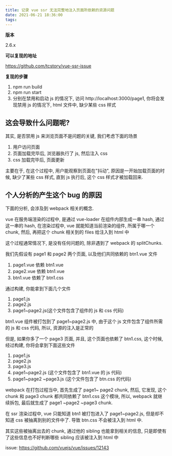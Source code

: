 ```yaml
---
title: 记录 vue ssr 无法完整地注入页面所依赖的资源问题
date: 2021-06-21 18:36:00
tags:
---
```


**版本**

2.6.x

**可以复现的地址**

https://github.com/tcstory/vue-ssr-issue

**复现的步骤**

1. npm run build
2. npm run start
3. 分别在禁用和启动 js 的情况下, 访问 http://localhost:3000/page1, 你将会发现禁用 js 的情况下, html 文件中, 缺少某些 css 样式



## 这会导致什么问题呢?

其实, 是否禁用 js 来浏览页面不是问题的关键, 我们考虑下面的场景

1. 用户访问页面
2. 页面加载完毕后, 浏览器执行了 js, 然后注入 css
3. css 加载完毕后, 页面更新

主要在于, 在这个过程中, 用户能观察到页面在"抖动", 原因是一开始加载页面的时候, 缺少了某些 css 样式, 直到 js 执行后, 这个 css 样式才被加载回来.



## 个人分析的产生这个 bug 的原因

下面的分析, 会涉及到 webpack 相关的概念.

vue 在服务端渲染的过程中, 是通过 vue-loader 在组件内部生成一串 hash, 通过这一串的 hash, 在渲染过程中, vue 就能知道当前渲染的组件, 所属于哪一个 chunk, 然后, 再把这个 chunk 相关到的 files  给注入到 html 中

这个过程通常情况下, 是没有任何问题的, 除非遇到了 webpack 的 splitChunks.


我们先假设有 page1 和 page2 两个页面, 以及他们共同依赖的 btn1.vue 文件

1. page1.vue 依赖 btn1.vue
2. page2.vue 依赖 btn1.vue
3. btn1.vue 依赖了 btn1.css

通过构建, 你能拿到下面几个文件

1. page1.js
2. page2.js
3. page1~page2.js(这个文件包含了组件的 js 和 css 代码)

btn1.vue 组件被打包到了 page1~page2.js 中, 由于这个 js 文件包含了组件所需的 js 和 css 代码, 所以, 资源的注入是正常的


但是, 如果你多了一个 page3 页面, 并且, 这个页面也依赖了 btn1.css, 这个时候, 经过构建, 你将会拿到下面这些文件

1. page1.js
2. page2.js
3. page3.js
4. page1~page2.js (这个文件包含了 btn1.vue 的 js 代码)
5. page1~page2 ~page3.js (这个文件包含了 btn.css 的代码)

webpack 在打包过程当中, 首先生成了 page1~ page2 chunk, 然后, 它发现, 这个 chunk 和 page3 chunk 都共同依赖了 btn1.css 这个模块, 所以, webpack 就继续拆包, 最后就生成了 page1 ~page2 ~page3 chunk.

在 ssr 渲染过程中, vue 只能知道 btn1 被打包进入了  page1~page2.js, 但是却不知道 css 被抽离到别的文件中了. 导致 btn.css 不会被注入到 html 中.

其实这些被抽离出去的 chunk, 通过他的 sibling 也能拿到相关的信息, 只是即使有了这些信息也不好判断哪些 sibling 应该被注入到 html 中


issue: https://github.com/vuejs/vue/issues/12143

